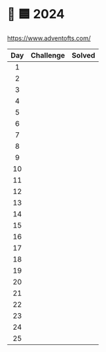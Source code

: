 # 🎄 🟦 2024

<https://www.adventofts.com/>

| Day | Challenge | Solved |
| :-: | --------- | :----: |
|  1  |           |        |
|  2  |           |        |
|  3  |           |        |
|  4  |           |        |
|  5  |           |        |
|  6  |           |        |
|  7  |           |        |
|  8  |           |        |
|  9  |           |        |
| 10  |           |        |
| 11  |           |        |
| 12  |           |        |
| 13  |           |        |
| 14  |           |        |
| 15  |           |        |
| 16  |           |        |
| 17  |           |        |
| 18  |           |        |
| 19  |           |        |
| 20  |           |        |
| 21  |           |        |
| 22  |           |        |
| 23  |           |        |
| 24  |           |        |
| 25  |           |        |
